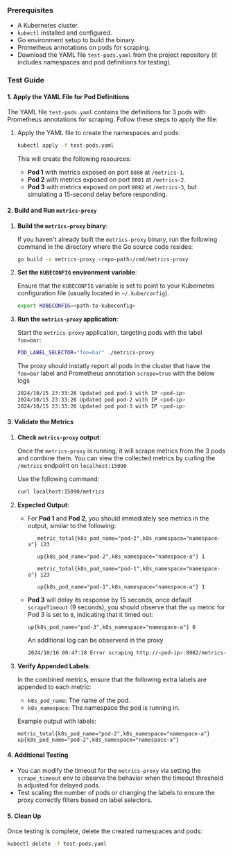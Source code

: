 ### **Prerequisites**
- A Kubernetes cluster.
- `kubectl` installed and configured.
- Go environment setup to build the binary.
- Prometheus annotations on pods for scraping.
- Download the YAML file `test-pods.yaml` from the project repository (it includes namespaces and pod definitions for testing).

### **Test Guide**

#### 1. **Apply the YAML File for Pod Definitions**

The YAML file `test-pods.yaml` contains the definitions for 3 pods with Prometheus annotations for scraping. Follow these steps to apply the file:

1. Apply the YAML file to create the namespaces and pods:

   ```bash
   kubectl apply -f test-pods.yaml
   ```

   This will create the following resources:
   - **Pod 1**  with metrics exposed on port `8080` at `/metrics-1`.
   - **Pod 2**  with metrics exposed on port `8081` at `/metrics-2`.
   - **Pod 3**  with metrics exposed on port `8082` at `/metrics-3`, but simulating a 15-second delay before responding.

#### 2. **Build and Run `metrics-proxy`**

1. **Build the `metrics-proxy` binary**:

   If you haven't already built the `metrics-proxy` binary, run the following command in the directory where the Go source code resides:

   ```bash
   go build -o metrics-proxy <repo-path>/cmd/metrics-proxy
   ```

2. **Set the `KUBECONFIG` environment variable**:

   Ensure that the `KUBECONFIG` variable is set to point to your Kubernetes configuration file (usually located in `~/.kube/config`).

   ```bash
   export KUBECONFIG=<path-to-kubeconfig>
   ```

3. **Run the `metrics-proxy` application**:

   Start the `metrics-proxy` application, targeting pods with the label `foo=bar`:

   ```bash
   POD_LABEL_SELECTOR="foo=bar" ./metrics-proxy
   ```

   The proxy should instatly report all pods in the cluster that have the `foo=bar` label and Prometheus annotation `scrape=true` with the below logs 

    ```bash
    2024/10/15 23:33:26 Updated pod pod-1 with IP <pod-ip>
    2024/10/15 23:33:26 Updated pod pod-2 with IP <pod-ip>
    2024/10/15 23:33:26 Updated pod pod-3 with IP <pod-ip>
    ```

#### 3. **Validate the Metrics**

1. **Check `metrics-proxy` output**:

   Once the `metrics-proxy` is running, it will scrape metrics from the 3 pods and combine them. You can view the collected metrics by curling the `/metrics` endpoint on `localhost:15090` 

   Use the following command:

   ```bash
   curl localhost:15090/metrics
   ```

2. **Expected Output**:

   - For **Pod 1** and **Pod 2**, you should immediately see metrics in the output, similar to the following:

     ```plaintext
        metric_total{k8s_pod_name="pod-2",k8s_namespace="namespace-a"} 123

        up{k8s_pod_name="pod-2",k8s_namespace="namespace-a"} 1

        metric_total{k8s_pod_name="pod-1",k8s_namespace="namespace-a"} 123

        up{k8s_pod_name="pod-1",k8s_namespace="namespace-a"} 1
     ```

   - **Pod 3** will delay its response by 15 seconds, once default `scrapeTimeout` (9 seconds), you should observe that the `up` metric for Pod 3 is set to `0`, indicating that it timed out:

     ```plaintext
     up{k8s_pod_name="pod-3",k8s_namespace="namespace-a"} 0
     ```
     An additional log can be observerd in the proxy

     ```bash
     2024/10/16 00:47:18 Error scraping http://<pod-ip>:8082/metrics-3: Get "http://<pod-ip>:8082/metrics-3": context deadline exceeded
     ```

3. **Verify Appended Labels**:

   In the combined metrics, ensure that the following extra labels are appended to each metric:
   - `k8s_pod_name`: The name of the pod.
   - `k8s_namespace`: The namespace the pod is running in.

   Example output with labels:

    ```plaintext
    metric_total{k8s_pod_name="pod-2",k8s_namespace="namespace-a"}
    up{k8s_pod_name="pod-2",k8s_namespace="namespace-a"}
    ```

#### 4. **Additional Testing**

- You can modify the timeout for the `metrics-proxy` via setting the `scrape_timeout` env to observe the behavior when the timeout threshold is adjusted for delayed pods.
- Test scaling the number of pods or changing the labels to ensure the proxy correctly filters based on label selectors.

#### 5. **Clean Up**

Once testing is complete, delete the created namespaces and pods:

```bash
kubectl delete -f test-pods.yaml
```
